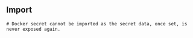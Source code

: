 

## Import

```
# Docker secret cannot be imported as the secret data, once set, is never exposed again.
```
